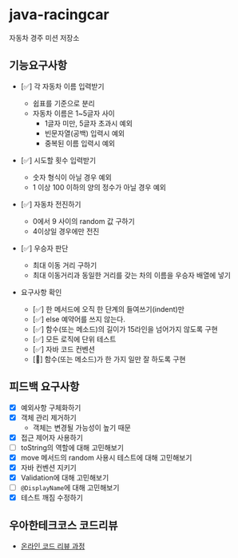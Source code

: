 # java-racingcar

자동차 경주 미션 저장소

## 기능요구사항

- [✅] 각 자동차 이름 입력받기
    - 쉽표를 기준으로 분리
    - 자동차 이름은 1~5글자 사이
        - 1글자 미만, 5글자 초과시 예외
        - 빈문자열(공백) 입력시 예외
        - 중복된 이름 입력시 예외

- [✅] 시도할 횟수 입력받기
    - 숫자 형식이 아닐 경우 예외
    - 1 이상 100 이하의 양의 정수가 아닐 경우 예외

- [✅] 자동차 전진하기
    - 0에서 9 사이의 random 값 구하기
    - 4이상일 경우에만 전진

- [✅] 우승자 판단
    - 최대 이동 거리 구하기
    - 최대 이동거리과 동일한 거리를 갖는 차의 이름을 우승자 배열에 넣기

- 요구사항 확인
    - [✅] 한 메서드에 오직 한 단계의 들여쓰기(indent)만
    - [✅] else 예약어를 쓰지 않는다.
    - [✅] 함수(또는 메소드)의 길이가 15라인을 넘어가지 않도록 구현
    - [✅] 모든 로직에 단위 테스트
    - [✅] 자바 코드 컨벤션
    - [🤷‍️] 함수(또는 메소드)가 한 가지 일만 잘 하도록 구현

## 피드백 요구사항

- [x] 예외사항 구체화하기
- [x] 객체 관리 제거하기
    - 객체는 변경될 가능성이 높기 때문
- [x] 접근 제어자 사용하기
- [ ] toString의 역할에 대해 고민해보기
- [x] move 메서드의 random 사용시 테스트에 대해 고민해보기
- [x] 자바 컨벤션 지키기
- [x] Validation에 대해 고민해보기
- [ ] `@DisplayName`에 대해 고민해보기
- [x] 테스트 깨짐 수정하기

## 우아한테크코스 코드리뷰

- [온라인 코드 리뷰 과정](https://github.com/woowacourse/woowacourse-docs/blob/master/maincourse/README.md)
